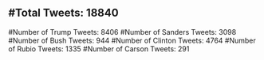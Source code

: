 #Total Tweets: 18840 
---
#Number of Trump Tweets: 8406
#Number of Sanders Tweets: 3098
#Number of Bush Tweets: 944
#Number of Clinton Tweets: 4764
#Number of Rubio Tweets: 1335
#Number of Carson Tweets: 291